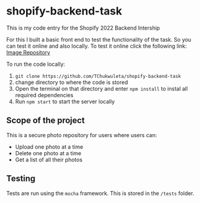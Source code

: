 # shopify-backend-task

This is my code entry for the Shopify 2022 Backend Intership

For this I built a basic front end to test the functionality of the task. So you can test it online and also locally. To test it online click the following link:
[Image Repository](https://shopify-tobe-image-repo.herokuapp.com/)

To run the code locally:
1. `git clone https://github.com/TChukwuleta/shopify-backend-task`
2. change directory to where the code is stored
3. Open the terminal on that directory and enter `npm install` to instal all required dependencies
4. Run `npm start` to start the server locally


##  Scope of the project

This is a secure photo repository for users where users can:
- Upload one photo at a time
- Delete one photo at a time
- Get a list of all their photos

##  Testing

Tests are run using the `mocha` framework. This is stored in the `/tests` folder.